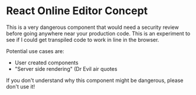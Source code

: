 # React Online Editor Concept

This is a very dangerous component that would need a security review before going anywhere near your production code. This is an experiment to see if I could get transpiled code to work in line in the browser. 

Potential use cases are:

* User created components
* "Server side rendering" (Dr Evil air quotes

If you don't understand why this component might be dangerous, please don't use it!
